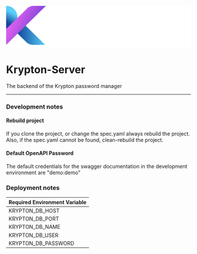 ![](repo/logo.png)

# Krypton-Server

The backend of the Krypton password manager

___


### Development notes
#### Rebuild project
If you clone the project, or change the spec.yaml always rebuild the project.
Also, if the spec.yaml cannot be found, clean-rebuild the project.
#### Default OpenAPI Password
The default credentials for the swagger documentation in the development environment are "demo:demo"

### Deployment notes

| Required Environment Variable |
|-------------------------------|
| KRYPTON_DB_HOST               |
| KRYPTON_DB_PORT               |
| KRYPTON_DB_NAME               |
| KRYPTON_DB_USER               |
| KRYPTON_DB_PASSWORD           |
